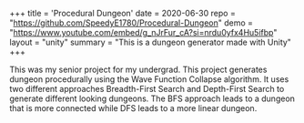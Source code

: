 +++
title = 'Procedural Dungeon'
date = 2020-06-30
repo = "https://github.com/SpeedyE1780/Procedural-Dungeon"
demo = "https://www.youtube.com/embed/g_nJrFur_cA?si=nrdu0yfx4Hu5ifbp"
layout = "unity"
summary = "This is a dungeon generator made with Unity"
+++

This was my senior project for my undergrad.
This project generates dungeon procedurally using the Wave Function Collapse algorithm.
It uses two different approaches Breadth-First Search and Depth-First Search to generate different looking dungeons.
The BFS approach leads to a dungeon that is more connected while DFS leads to a more linear dungeon.
